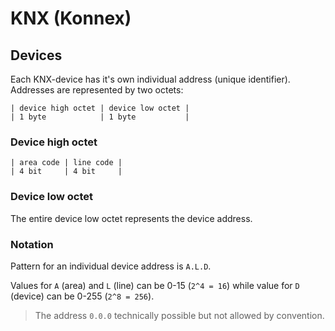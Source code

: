 # KNX (Konnex)

## Devices

Each KNX-device has it's own individual address (unique identifier).
Addresses are represented by two octets:

    | device high octet | device low octet |
    | 1 byte            | 1 byte           |

### Device high octet

    | area code | line code |
    | 4 bit     | 4 bit     |

### Device low octet

The entire device low octet represents the device address.

### Notation

Pattern for an individual device address is `A.L.D`.

Values for `A` (area) and `L` (line) can be 0-15 (`2^4 = 16`)
while value for `D` (device) can be 0-255 (`2^8 = 256`).

> The address `0.0.0` technically possible but not allowed by convention.
